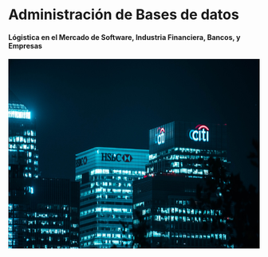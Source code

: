 # Administración de Bases de datos
#### Lógistica en el Mercado de Software, Industria Financiera, Bancos, y Empresas
<img align="center" src="https://github.com/CesarM4rtinez/CesarM4rtinez/blob/main/miquel-parera-41J9-JTIP-c-unsplash.jpg?raw=true" width="2920" height="380"/>
